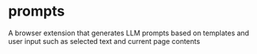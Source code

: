 # prompts
A browser extension that generates LLM prompts based on templates and user input such as selected text and current page contents
